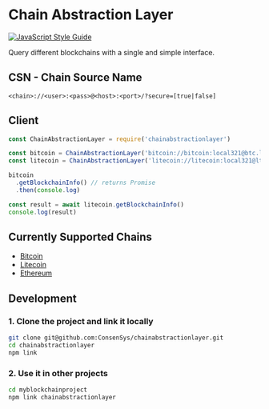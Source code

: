 # Chain Abstraction Layer
[![JavaScript Style Guide](https://cdn.rawgit.com/standard/standard/master/badge.svg)](https://github.com/standard/standard)

Query different blockchains with a single and simple interface.

## CSN - Chain Source Name

```
<chain>://<user>:<pass>@<host>:<port>/?secure=[true|false]
```

## Client

```javascript
const ChainAbstractionLayer = require('chainabstractionlayer')

const bitcoin = ChainAbstractionLayer('bitcoin://bitcoin:local321@btc.leep.it:443/?secure=1')
const litecoin = ChainAbstractionLayer('litecoin://litecoin:local321@ltc.leep.it:443/?secure=1')

bitcoin
  .getBlockchainInfo() // returns Promise
  .then(console.log)

const result = await litecoin.getBlockchainInfo()
console.log(result)
```

## Currently Supported Chains

* [Bitcoin](./chains/Bitcoin.js)
* [Litecoin](./chains/Litecoin.js)
* [Ethereum](./chains/Ethereum.js)


## Development

### 1. Clone the project and link it locally

```bash
git clone git@github.com:ConsenSys/chainabstractionlayer.git
cd chainabstractionlayer
npm link
```

### 2. Use it in other projects

```bash
cd myblockchainproject
npm link chainabstractionlayer
```
